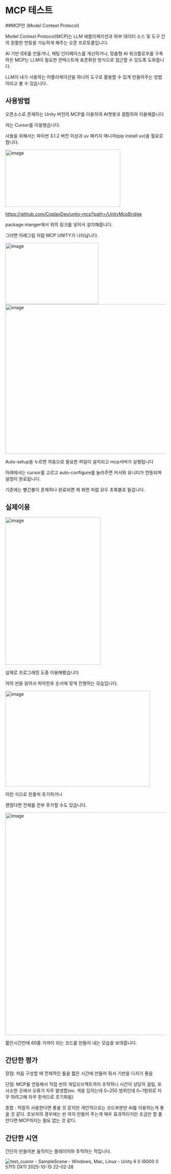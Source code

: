 # MCP 테스트

##MCP란 (Model Context Protocol)

Model Context Protocol(MCP)는 LLM 애플리케이션과 외부 데이터 소스 및 도구 간의 원활한 연동을 가능하게 해주는 오픈 프로토콜입니다. 

AI 기반 IDE를 만들거나, 채팅 인터페이스를 개선하거나, 맞춤형 AI 워크플로우를 구축하든 MCP는 LLM이 필요한 컨텍스트에 표준화된 방식으로 접근할 수 있도록 도와줍니다.

LLM이 내가 사용하는 어플리케이션을 하나의 도구로 활용할 수 있게 만들어주는 방법이라고 볼 수 있습니다.


## 사용방법

오픈소스로 존재하는 Unity 버전의 MCP를 이용하여 AI챗봇과 결합하여 이용해줍니다

저는 Cursor를 이용했습니다. 

사용을 위해서는 파이썬 3.1.2 버전 이상과 uv 패키지 매니저(pip install uv)을 필요로 합니다.


<img width="361" height="180" alt="image" src="https://github.com/user-attachments/assets/21e571da-54f1-446d-90a0-d33ba1fe44d0" />

https://github.com/CoplayDev/unity-mcp?path=/UnityMcpBridge

package manger에서 위의 링크를 넣어서 설치해줍니다.

그러면 아래그림 처럼 MCP UNITY가 나타납니다.

<img width="292" height="193" alt="image" src="https://github.com/user-attachments/assets/043f3463-9a21-4de9-b0c5-692d2b2483d5" />

<img width="698" height="471" alt="image" src="https://github.com/user-attachments/assets/69767724-a846-4ee3-85e3-a5493ef2327f" />

Auto-setup을 누르면 자동으로 필요한 파일이 설치되고 mcp서버가 실행됩니다

아래에서는 cursor를 고르고 auto-configure를 눌러주면 커서와 유니티가 연동되며 설정이 완료됩니다.

기존에는 빨간불이 존재하나 완료되면 제 화면 처럼 모두 초록불로 될겁니다.





## 실제이용

<img width="299" height="464" alt="image" src="https://github.com/user-attachments/assets/c3484ef0-c9f7-4bfa-a175-5b2cbaf62f88" />

실제로 프로그래밍 도중 이용해봤습니다

저의 씬을 읽어서 파악한후 순서에 맞게 진행하는 모습입니다. 

<img width="455" height="301" alt="image" src="https://github.com/user-attachments/assets/a49961a6-9dc7-41aa-a11f-ce5eb335910a" />

이런 식으로 한줄씩 추가하거나

괜찮다면 전체를 전부 추가할 수도 있습니다.

<img width="1326" height="700" alt="image" src="https://github.com/user-attachments/assets/5771bf2b-820b-4e63-8051-650acd2d14d0" />

짧은시간만에 60줄 가까이 되는 코드를 만들어 내는 모습을 보여줍니다.

## 간단한 평가

장점: 처음 구성할 때 전체적인 틀을 짧은 시간에 만들어 줘서 기반을 다지기 좋음


단점: MCP를 연동해서 직접 씬의 게임오브젝트까지 조작하니 시간이 상당히 걸림, 또 사소한 곳에서 오류가 자주 발생함(ex. 색을 입히는데 0~255 범위인데 0~1범위로 자꾸 하려고해 자꾸 흰색으로 초기화됨)


종합 : 적절히 사용한다면 좋을 것 같지만 개인적으로는 코드부분만 AI를 이용하는게 좋을 것 같다. 초보자의 경우에는 씬 까지 만들어 주는게 매우 효과적이지만 조금만 할 줄 안다면 MCP까지는 필요 없는 것 같다.

## 간단한 시연

간단히 만들어본 움직이는 플레이어와 추적하는 적입니다.

![test_cusror - SampleScene - Windows, Mac, Linux - Unity 6 0 (6000 0 57f1) _DX11_ 2025-10-15 22-02-28](https://github.com/user-attachments/assets/dcfb311c-4cbc-4338-b04b-7739d6d1f58f)




